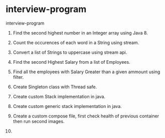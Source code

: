# interview-program
interview-program

1. Find the second highest number in an Integer array using Java 8. 

2. Count the occurences of each word in a String using stream.

3. Convert a list of Strings to uppercase using stream api.

4. Find the second Highest Salary from a list of Employees.

5. Find all the employees with Salary Greater than a given ammount using filter.

6. Create Singleton class with Thread safe.

7. Create custom Stack implementation in java.

8. Create custom generic stack implementation in java.

9. Create a custom compose file, first check health of previous container then run second images.

10. 